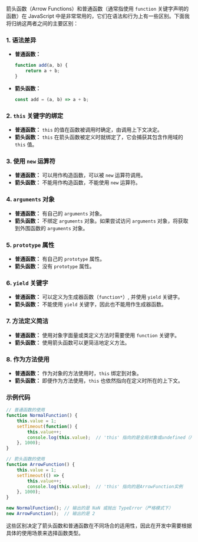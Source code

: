 箭头函数（Arrow Functions）和普通函数（通常指使用 `function` 关键字声明的函数）在 JavaScript 中是非常常用的，它们在语法和行为上有一些区别。下面我将归纳这两者之间的主要区别：

### 1. 语法差异
- **普通函数：**
  ```javascript
  function add(a, b) {
      return a + b;
  }
  ```
- **箭头函数：**
  ```javascript
  const add = (a, b) => a + b;
  ```

### 2. `this` 关键字的绑定
- **普通函数：** `this` 的值在函数被调用时确定，由调用上下文决定。
- **箭头函数：** `this` 在箭头函数被定义时就绑定了，它会捕获其包含作用域的 `this` 值。

### 3. 使用 `new` 运算符
- **普通函数：** 可以用作构造函数，可以被 `new` 运算符调用。
- **箭头函数：** 不能用作构造函数，不能使用 `new` 运算符。

### 4. `arguments` 对象
- **普通函数：** 有自己的 `arguments` 对象。
- **箭头函数：** 不绑定 `arguments` 对象。如果尝试访问 `arguments` 对象，将获取到外围函数的 `arguments` 对象。

### 5. `prototype` 属性
- **普通函数：** 有自己的 `prototype` 属性。
- **箭头函数：** 没有 `prototype` 属性。

### 6. `yield` 关键字
- **普通函数：** 可以定义为生成器函数（`function*`）, 并使用 `yield` 关键字。
- **箭头函数：** 不能使用 `yield` 关键字，因此也不能用作生成器函数。

### 7. 方法定义简洁
- **普通函数：** 使用对象字面量或类定义方法时需要使用 `function` 关键字。
- **箭头函数：** 使用箭头函数可以更简洁地定义方法。

### 8. 作为方法使用
- **普通函数：** 作为对象的方法使用时，`this` 绑定到对象。
- **箭头函数：** 即便作为方法使用，`this` 也依然指向在定义时所在的上下文。

### 示例代码

```javascript
// 普通函数的使用
function NormalFunction() {
    this.value = 1;
    setTimeout(function() {
        this.value++;
        console.log(this.value);  // 'this' 指向的是全局对象或undefined（严格模式）
    }, 1000);
}

// 箭头函数的使用
function ArrowFunction() {
    this.value = 1;
    setTimeout(() => {
        this.value++;
        console.log(this.value);  // 'this' 指向的是ArrowFunction实例
    }, 1000);
}

new NormalFunction(); // 输出的是 NaN 或抛出 TypeError（严格模式下）
new ArrowFunction();  // 输出的是 2
```

这些区别决定了箭头函数和普通函数在不同场合的适用性，因此在开发中需要根据具体的使用场景来选择函数类型。
